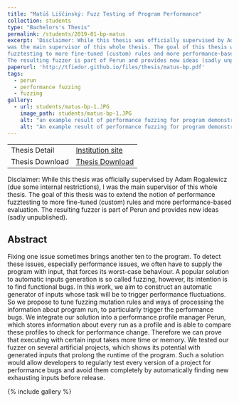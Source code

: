 ```yaml
---
title: "Matúš Liščinský: Fuzz Testing of Program Performance"
collection: students
type: "Bachelors's Thesis"
permalink: /students/2019-01-bp-matus
excerpt: 'Disclaimer: While this thesis was officially supervised by Adam Rogalewicz (due some internal restrictions), I
was the main supervisor of this whole thesis. The goal of this thesis was to extend the notion of performance
fuzztesting to more fine-tuned (custom) rules and more performance-based evaluation.
The resulting fuzzer is part of Perun and provides new ideas (sadly unpublished).'
paperurl: 'http://tfiedor.github.io/files/thesis/matus-bp.pdf'
tags:
  - perun
  - performance fuzzing
  - fuzzing
gallery:
  - url: students/matus-bp-1.JPG
    image_path: students/matus-bp-1.JPG
    alt: "an example result of performance fuzzing for program demonstrating ReDoS attack"
    alt: "An example result of performance fuzzing for program demonstrating ReDoS attack."
---
```


|                      |                                                                                                                                     |
|----------------------|-------------------------------------------------------------------------------------------------------------------------------------|
| Thesis Detail        | [Institution site](https://www.vut.cz/studenti/zav-prace/detail/121838) |
| Thesis Download      | [Thesis Download](https://www.vut.cz/www_base/zav_prace_soubor_verejne.php?file_id=197106) |

Disclaimer: While this thesis was officially supervised by Adam Rogalewicz (due some internal restrictions), I
was the main supervisor of this whole thesis. The goal of this thesis was to extend the notion of performance
fuzztesting to more fine-tuned (custom) rules and more performance-based evaluation.
The resulting fuzzer is part of Perun and provides new ideas (sadly unpublished).

## Abstract

Fixing one issue sometimes brings another ten to the program. To detect these issues, especially
performance issues, we often have to supply the program with input, that forces its worst-case
behaviour. A popular solution to automatic inputs generation is so called fuzzing, however, its
intention is to find functional bugs. In this work, we aim to construct an automatic generator of
inputs whose task will be to trigger performance fluctuations. So we propose to tune fuzzing
mutation rules and ways of processing the information about program run, to particularly trigger
the performance bugs. We integrate our solution into a performance profile manager Perun, which
stores information about every run as a profile and is able to compare these profiles to check for
performance change. Therefore we can prove that executing with certain input takes more time or
memory. We tested our fuzzer on several artificial projects, which shows its potential with
generated inputs that prolong the runtime of the program. Such a solution would allow developers to
regularly test every version of a project for performance bugs and avoid them completely by
automatically finding new exhausting inputs before release.

{% include gallery %}
